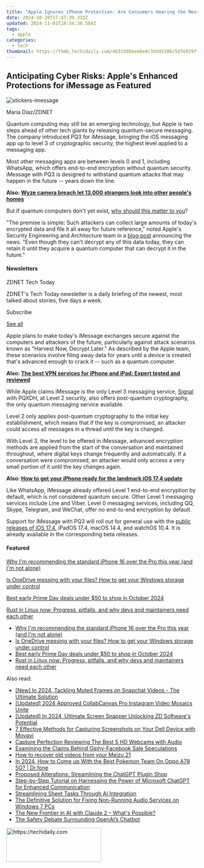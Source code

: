 ```yaml
---
title: "Apple Ignores iPhone Protection: Are Consumers Hearing the Message?"
date: 2024-10-28T17:47:39.333Z
updated: 2024-11-01T18:54:38.584Z
tags:
  - apple
categories:
  - tech
thumbnail: https://thmb.techidaily.com/d6313d0eee0e4c3ddd1586c5d7e829ff31ae93664a6546275ff549ce8b039784.jpg
---
```


## Anticipating Cyber Risks: Apple's Enhanced Protections for iMessage as Featured

![stickers-imessage](https://www.zdnet.com/a/img/resize/22017a62943b84f65671e3ca4d85a049562c59b4/2023/11/20/ae08d1e9-ceef-4e0e-bc09-f16555bc15f1/stickers-imessage.jpg?auto=webp&width=1280)

Maria Diaz/ZDNET

Quantum computing may still be an emerging technology, but Apple is two steps ahead of other tech giants by releasing quantum-secure messaging. The company introduced PQ3 for iMessage, bringing the iOS messaging app up to level 3 of cryptographic security, the highest level applied to a messaging app. 

Most other messaging apps are between levels 0 and 1, including WhatsApp, which offers end-to-end encryption without quantum security. iMessage with PQ3 is designed to withstand quantum attacks that may happen in the future -- years down the line. 

**Also: [Wyze camera breach let 13,000 strangers look into other people's homes](https://www.zdnet.com/home-and-office/smart-home/wyze-camera-breach-let-13000-strangers-view-other-peoples-homes/)**

But if quantum computers don't yet exist, [why should this matter to you](https://www.zdnet.com/article/61-of-firms-worry-they-are-unprepared-for-security-risks-in-quantum-era/)? 

"The premise is simple: Such attackers can collect large amounts of today's encrypted data and file it all away for future reference," noted Apple's Security Engineering and Architecture team in a [blog post](https://security.apple.com/blog/imessage-pq3/) announcing the news. "Even though they can't decrypt any of this data today, they can retain it until they acquire a quantum computer that can decrypt it in the future." 

#### Newsletters

ZDNET Tech Today

ZDNET's Tech Today newsletter is a daily briefing of the newest, most talked about stories, five days a week.

 Subscribe

[See all](https://www.zdnet.com/newsletters/)

Apple plans to make today's iMessage exchanges secure against the computers and attackers of the future, particularly against attack scenarios known as "Harvest Now, Decrypt Later." As described by the Apple team, these scenarios involve filing away data for years until a device is created that's advanced enough to crack it -- such as a quantum computer.

**Also: [The best VPN services for iPhone and iPad: Expert tested and reviewed](https://www.zdnet.com/article/best-iphone-vpn/)**

While Apple claims iMessage is the only Level 3 messaging service, [Signal](https://signal.org/#signal) with PQXDH, at Level 2 security, also offers post-quantum cryptography, the only quantum messaging service available. 

Level 2 only applies post-quantum cryptography to the initial key establishment, which means that if the key is compromised, an attacker could access all messages in a thread until the key is changed. 

With Level 3, the level to be offered in iMessage, advanced encryption methods are applied from the start of the conversation and maintained throughout, where digital keys change frequently and automatically. If a conversation were compromised, an attacker would only access a very small portion of it until the key changes again.

**Also: [How to get your iPhone ready for the landmark iOS 17.4 update](https://www.zdnet.com/article/how-to-get-your-iphone-ready-for-the-landmark-ios-17-4-update/)**

Like WhatsApp, iMessage already offered Level 1 end-to-end encryption by default, which is not considered quantum secure. Other Level 1 messaging services include Line and Viber. Level 0 messaging services, including QQ, Skype, Telegram, and WeChat, offer no end-to-end encryption by default. 

Support for iMessage with PQ3 will roll out for general use with the [public releases of iOS 17.4](https://www.zdnet.com/article/how-to-get-your-iphone-ready-for-the-landmark-ios-17-4-update/), iPadOS 17.4, macOS 14.4, and watchOS 10.4\. It is already available in the corresponding beta releases.

#### Featured

[Why I'm recommending the standard iPhone 16 over the Pro this year (and I'm not alone)](https://www.zdnet.com/article/why-im-recommending-the-standard-iphone-16-over-the-pro-this-year-and-im-not-alone/ "Why I'm recommending the standard iPhone 16 over the Pro this year (and I'm not alone)")

[Is OneDrive messing with your files? How to get your Windows storage under control](https://www.zdnet.com/article/is-onedrive-messing-with-your-files-how-to-get-your-windows-storage-under-control/ "Is OneDrive messing with your files? How to get your Windows storage under control")

[Best early Prime Day deals under $50 to shop in October 2024](https://www.zdnet.com/article/best-early-prime-day-deals-under-50/ "Best early Prime Day deals under $50 to shop in October 2024")

[Rust in Linux now: Progress, pitfalls, and why devs and maintainers need each other](https://www.zdnet.com/article/rust-in-linux-now-progress-pitfalls-and-why-devs-and-maintainers-need-each-other/ "Rust in Linux now: Progress, pitfalls, and why devs and maintainers need each other")

* [Why I'm recommending the standard iPhone 16 over the Pro this year (and I'm not alone)](https://www.zdnet.com/article/why-im-recommending-the-standard-iphone-16-over-the-pro-this-year-and-im-not-alone/ "Why I'm recommending the standard iPhone 16 over the Pro this year (and I'm not alone)")
* [Is OneDrive messing with your files? How to get your Windows storage under control](https://www.zdnet.com/article/is-onedrive-messing-with-your-files-how-to-get-your-windows-storage-under-control/ "Is OneDrive messing with your files? How to get your Windows storage under control")
* [Best early Prime Day deals under $50 to shop in October 2024](https://www.zdnet.com/article/best-early-prime-day-deals-under-50/ "Best early Prime Day deals under $50 to shop in October 2024")
* [Rust in Linux now: Progress, pitfalls, and why devs and maintainers need each other](https://www.zdnet.com/article/rust-in-linux-now-progress-pitfalls-and-why-devs-and-maintainers-need-each-other/ "Rust in Linux now: Progress, pitfalls, and why devs and maintainers need each other")

<ins class="adsbygoogle"
     style="display:block"
     data-ad-format="autorelaxed"
     data-ad-client="ca-pub-7571918770474297"
     data-ad-slot="1223367746"></ins>

<ins class="adsbygoogle"
     style="display:block"
     data-ad-client="ca-pub-7571918770474297"
     data-ad-slot="8358498916"
     data-ad-format="auto"
     data-full-width-responsive="true"></ins>

<span class="atpl-alsoreadstyle">Also read:</span>
<div><ul>
<li><a href="https://facebook-video-content.techidaily.com/new-in-2024-tackling-muted-frames-on-snapchat-videos-the-ultimate-solution/"><u>[New] In 2024, Tackling Muted Frames on Snapchat Videos - The Ultimate Solution</u></a></li>
<li><a href="https://instagram-videos.techidaily.com/updated-2024-approved-collabcanvas-pro-instagram-video-mosaics-unite/"><u>[Updated] 2024 Approved CollabCanvas Pro Instagram Video Mosaics Unite</u></a></li>
<li><a href="https://screen-recording.techidaily.com/updated-in-2024-ultimate-screen-snapper-unlocking-zd-softwares-potential/"><u>[Updated] In 2024, Ultimate Screen Snapper Unlocking ZD Software's Potential</u></a></li>
<li><a href="https://win-amazing.techidaily.com/7-effective-methods-for-capturing-screenshots-on-your-dell-device-with-movavi/"><u>7 Effective Methods for Capturing Screenshots on Your Dell Device with Movavi</u></a></li>
<li><a href="https://screen-activity-recording.techidaily.com/capture-perfection-reviewing-the-best-5-hd-webcams-with-audio/"><u>Capture Perfection Reviewing The Best 5 HD Webcams with Audio</u></a></li>
<li><a href="https://facebook.techidaily.com/examining-the-claims-behind-giphy-facebook-sale-speculations/"><u>Examining the Claims Behind Giphy-Facebook Sale Speculations</u></a></li>
<li><a href="https://blog-min.techidaily.com/how-to-recover-old-videos-from-your-meizu-21-by-fonelab-android-recover-video/"><u>How to recover old videos from your Meizu 21</u></a></li>
<li><a href="https://android-pokemon-go.techidaily.com/in-2024-how-to-come-up-with-the-best-pokemon-team-on-oppo-a78-5g-drfone-by-drfone-virtual-android/"><u>In 2024, How to Come up With the Best Pokemon Team On Oppo A78 5G? | Dr.fone</u></a></li>
<li><a href="https://tech-haven.techidaily.com/proposed-alterations-streamlining-the-chatgpt-plugin-shop/"><u>Proposed Alterations: Streamlining the ChatGPT Plugin Shop</u></a></li>
<li><a href="https://tech-haven.techidaily.com/step-by-step-tutorial-on-harnessing-the-power-of-microsoft-chatgpt-for-enhanced-communication/"><u>Step-by-Step Tutorial on Harnessing the Power of Microsoft ChatGPT for Enhanced Communication</u></a></li>
<li><a href="https://tech-haven.techidaily.com/streamlining-sheet-tasks-through-ai-integration/"><u>Streamlining Sheet Tasks Through AI Integration</u></a></li>
<li><a href="https://win-howtos.techidaily.com/the-definitive-solution-for-fixing-non-running-audio-services-on-windows-7-pcs/"><u>The Definitive Solution for Fixing Non-Running Audio Services on Windows 7 PCs</u></a></li>
<li><a href="https://tech-haven.techidaily.com/the-new-frontier-in-ai-with-claude-2-whats-possible/"><u>The New Frontier in AI with Claude 2 – What's Possible?</u></a></li>
<li><a href="https://tech-haven.techidaily.com/the-safety-debate-surrounding-openais-chatbot/"><u>The Safety Debate Surrounding OpenAI’s Chatbot</u></a></li>
</ul></div>

<!-- affiliate ads begin -->
<a href="https://aligracehair.sjv.io/c/5597632/2135398/19272" target="_top" id="2135398">
  <img src="//a.impactradius-go.com/display-ad/19272-2135398" border="0" alt="https://techidaily.com" width="250" height="90"/>
</a>
<img height="0" width="0" src="https://aligracehair.sjv.io/i/5597632/2135398/19272" style="position:absolute;visibility:hidden;" border="0" />
<!-- affiliate ads end -->


